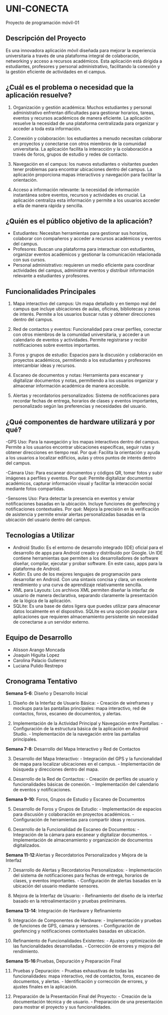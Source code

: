 # UNI-CONECTA
Proyecto de programación móvil-01

## Descripción del Proyecto
Es una innovadora aplicación móvil diseñada para mejorar la experiencia universitaria a través de una plataforma integral de colaboración, networking y acceso a recursos académicos. 
Esta aplicación está dirigida a estudiantes, profesores y personal administrativo, facilitando la conexión y la gestión eficiente de actividades en el campus.

## ¿Cuál es el problema o necesidad que la aplicación resuelve?
1. Organización y gestión académica: Muchos estudiantes y personal administrativo enfrentan dificultades para gestionar horarios, tareas, eventos y recursos académicos de manera eficiente.
La aplicación resuelve la necesidad de una plataforma centralizada para organizar y acceder a toda esta información.

3. Conexión y colaboración: los estudiantes a menudo necesitan colaborar en proyectos y conectarse con otros miembros de la comunidad universitaria.
La aplicación facilita la interacción y la colaboración a través de foros, grupos de estudio y redes de contacto.

5. Navegación en el campus: los nuevos estudiantes o visitantes pueden tener problemas para encontrar ubicaciones dentro del campus.
La aplicación proporciona mapas interactivos y navegación para facilitar la orientación.

6. Acceso a información relevante: la necesidad de información instantánea sobre eventos, recursos y actividades es crucial. 
La aplicación centraliza esta información y permite a los usuarios acceder a ella de manera rápida y sencilla.

## ¿Quién es el público objetivo de la aplicación?
- Estudiantes: Necesitan herramientas para gestionar sus horarios, colaborar con compañeros y acceder a recursos académicos y eventos del campus.
- Profesores: Buscan una plataforma para interactuar con estudiantes, organizar eventos académicos y gestionar la comunicación relacionada con sus cursos.
- Personal administrativo: requieren un medio eficiente para coordinar actividades del campus, administrar eventos y distribuir información relevante a estudiantes y profesores.

## Funcionalidades Principales
1. Mapa interactivo del campus: Un mapa detallado y en tiempo real del campus que incluye ubicaciones de aulas, oficinas, bibliotecas y zonas de interés. 
Permite a los usuarios buscar rutas y obtener direcciones dentro del campus.

2. Red de contactos y eventos: Funcionalidad para crear perfiles, conectar con otros miembros de la comunidad universitaria, y acceder a un calendario de eventos y actividades. 
Permite registrarse y recibir notificaciones sobre eventos importantes.

3. Foros y grupos de estudio: Espacios para la discusión y colaboración en proyectos académicos, permitiendo a los estudiantes y profesores intercambiar ideas y recursos.

4. Escaneo de documentos y notas: Herramienta para escanear y digitalizar documentos y notas, permitiendo a los usuarios organizar y almacenar información académica de manera accesible.

5. Alertas y recordatorios personalizados: Sistema de notificaciones para recordar fechas de entrega, horarios de clases y eventos importantes, personalizado según las preferencias y necesidades del usuario.
   
## ¿Qué componentes de hardware utilizará y por qué?
-GPS
Uso: Para la navegación y los mapas interactivos dentro del campus. Permite a los usuarios encontrar ubicaciones específicas, seguir rutas y obtener direcciones en tiempo real.
Por qué: Facilita la orientación y ayuda a los usuarios a localizar edificios, aulas y otros puntos de interés dentro del campus.

-Cámara
Uso: Para escanear documentos y códigos QR, tomar fotos y subir imágenes a perfiles y eventos.
Por qué: Permite digitalizar documentos académicos, capturar información visual y facilitar la interacción social mediante fotos compartidas.

-Sensores
Uso: Para detectar la presencia en eventos y enviar notificaciones basadas en la ubicación. Incluye funciones de geofencing y notificaciones contextuales.
Por qué: Mejora la precisión en la verificación de asistencia y permite enviar alertas personalizadas basadas en la ubicación del usuario dentro del campus.


## Tecnologías a Utilizar
- Android Studio: Es el entorno de desarrollo integrado (IDE) oficial para el desarrollo de apps para Android creado y distribuido por Google. Un IDE contiene herramientas que permiten a los desarrolladores de software diseñar, compilar, ejecutar y probar software. En este caso, apps para la plataforma de Android.
- Kotlin: Es uno de los mejores lenguajes de programación para desarrollar en Android. Con una sintaxis concisa y clara, un excelente rendimiento y una curva de aprendizaje relativamente sencilla.
- XML para Layouts: Los archivos XML permiten diseñar la interfaz de usuario de manera declarativa, separando claramente la presentación de la lógica de la aplicación.
- SQLite: Es una base de datos ligera que puedes utilizar para almacenar datos localmente en el dispositivo. SQLite es una opción popular para aplicaciones que requieren almacenamiento persistente sin necesidad de conectarse a un servidor externo.


## Equipo de Desarrollo
- Alisson Arango Moncada
- Joaquin Higuita Lopez
- Carolina Palacio Gutierrez
- Luciana Pulido Restrepo
  

## Cronograma Tentativo

**Semana 5-6**:  Diseño y Desarrollo Inicial

  1. Diseño de la Interfaz de Usuario Básica:
    - Creación de wireframes y mockups para las pantallas principales: mapa interactivo, red de contactos, foros,           escaneo de documentos, y alertas.
     
  2. Implementación de la Actividad Principal y Navegación entre Pantallas:
    - Configuración de la estructura básica de la aplicación en Android Studio.
    - Implementación de la navegación entre las pantallas principales.
     
**Semana 7-8**: Desarrollo del Mapa Interactivo y Red de Contactos

  3. Desarrollo del Mapa Interactivo:
    - Integración del GPS y la funcionalidad de mapa para localizar ubicaciones en el campus.
    - Implementación de búsqueda y direcciones dentro del mapa.
     
  5. Desarrollo de la Red de Contactos:
    - Creación de perfiles de usuario y funcionalidades básicas de conexión.
    - Implementación del calendario de eventos y notificaciones.

**Semana 9-10**: Foros, Grupos de Estudio y Escaneo de Documentos

  5. Desarrollo de Foros y Grupos de Estudio:
    - Implementación de espacios para discusión y colaboración en proyectos académicos.
    - Configuración de herramientas para compartir ideas y recursos.
    
  6. Desarrollo de la Funcionalidad de Escaneo de Documentos:
    - Integración de la cámara para escanear y digitalizar documentos.
    - Implementación de almacenamiento y organización de documentos digitalizados.

**Semana 11-12**:Alertas y Recordatorios Personalizados y Mejora de la Interfaz

  7. Desarrollo de Alertas y Recordatorios Personalizados:
    - Implementación del sistema de notificaciones para fechas de entrega, horarios de clases, y eventos importantes.
    - Configuración de alertas basadas en la ubicación del usuario mediante sensores.
     
  8. Mejora de la Interfaz de Usuario:
    - Refinamiento del diseño de la interfaz basado en la retroalimentación y pruebas preliminares.

**Semana 13-14**:  Integración de Hardware y Refinamiento

  9. Integración de Componentes de Hardware:
    - Implementación y pruebas de funciones de GPS, cámara y sensores.
    - Configuración de geofencing y notificaciones contextuales basadas en ubicación.
     
  10. Refinamiento de Funcionalidades Existentes:
    - Ajustes y optimización de las funcionalidades desarrolladas.
    - Corrección de errores y mejora del rendimiento.

**Semana 15-16**:Pruebas, Depuración y Preparación Final

  11. Pruebas y Depuración:
    - Pruebas exhaustivas de todas las funcionalidades: mapa interactivo, red de contactos, foros, escaneo de               documentos, y alertas.
    - Identificación y corrección de errores, y ajustes finales en la aplicación.
      
  12. Preparación de la Presentación Final del Proyecto:
    - Creación de la documentación técnica y de usuario.
    - Preparación de una presentación para mostrar el proyecto y sus funcionalidades.
